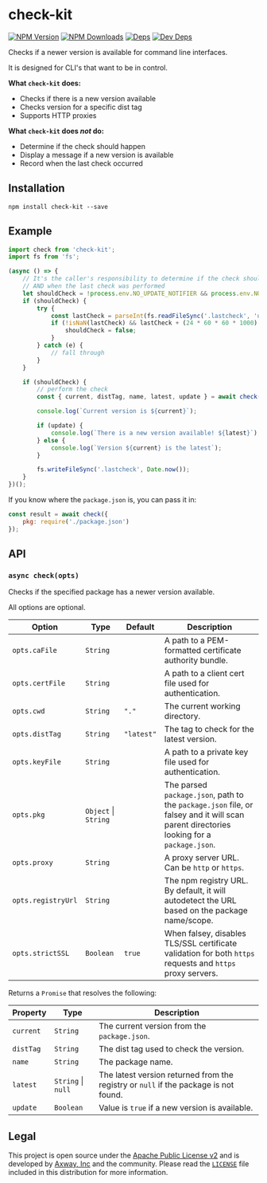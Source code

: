 # check-kit

[![NPM Version][npm-image]][npm-url]
[![NPM Downloads][downloads-image]][downloads-url]
[![Deps][david-image]][david-url]
[![Dev Deps][david-dev-image]][david-dev-url]

Checks if a newer version is available for command line interfaces.

It is designed for CLI's that want to be in control.

**What `check-kit` does:**

 * Checks if there is a new version available
 * Checks version for a specific dist tag
 * Supports HTTP proxies

**What `check-kit` does _not_ do:**

 * Determine if the check should happen
 * Display a message if a new version is available
 * Record when the last check occurred

## Installation

    npm install check-kit --save

## Example

```js
import check from 'check-kit';
import fs from 'fs';

(async () => {
    // It's the caller's responsibility to determine if the check should be performed
    // AND when the last check was performed
    let shouldCheck = !process.env.NO_UPDATE_NOTIFIER && process.env.NODE_ENV !== 'test';
    if (shouldCheck) {
        try {
            const lastCheck = parseInt(fs.readFileSync('.lastcheck', 'utf8'));
            if (!isNaN(lastCheck) && lastCheck + (24 * 60 * 60 * 1000) < Date.now()) {
                shouldCheck = false;
            }
        } catch (e) {
            // fall through
        }
    }

    if (shouldCheck) {
        // perform the check
        const { current, distTag, name, latest, update } = await check();

        console.log(`Current version is ${current}`);

        if (update) {
            console.log(`There is a new version available! ${latest}`);
        } else {
            console.log(`Version ${current} is the latest`);
        }

        fs.writeFileSync('.lastcheck', Date.now());
    }
})();
```

If you know where the `package.json` is, you can pass it in:

```js
const result = await check({
    pkg: require('./package.json')
});
```

## API

### `async check(opts)`

Checks if the specified package has a newer version available.

All options are optional.

| Option             | Type                 | Default    | Description                                             |
| ------------------ | -------------------- | ---------- | ------------------------------------------------------- |
| `opts.caFile`      | `String`             |            | A path to a PEM-formatted certificate authority bundle. |
| `opts.certFile`    | `String`             |            | A path to a client cert file used for authentication.   |
| `opts.cwd`         | `String`             | `"."`      | The current working directory.                          |
| `opts.distTag`     | `String`             | `"latest"` | The tag to check for the latest version.                |
| `opts.keyFile`     | `String`             |            | A path to a private key file used for authentication.   |
| `opts.pkg`         | `Object` \| `String` |            | The parsed `package.json`, path to the `package.json` file, or falsey and it will scan parent directories looking for a `package.json`. |
| `opts.proxy`       | `String`             |            | A proxy server URL. Can be `http` or `https`.           |
| `opts.registryUrl` | `String`             |            | The npm registry URL. By default, it will autodetect the URL based on the package name/scope. |
| `opts.strictSSL`   | `Boolean`            | `true`     | When falsey, disables TLS/SSL certificate validation for both `https` requests and `https` proxy servers. |

Returns a `Promise` that resolves the following:

| Property  | Type               | Description                                    |
| --------- | ------------------ | ---------------------------------------------- |
| `current` | `String`           | The current version from the `package.json`.   |
| `distTag` | `String`           | The dist tag used to check the version.        |
| `name`    | `String`           | The package name.                              |
| `latest`  | `String` \| `null` | The latest version returned from the registry or `null` if the package is not found. |
| `update`  | `Boolean`          | Value is `true` if a new version is available. |

## Legal

This project is open source under the [Apache Public License v2][1] and is developed by
[Axway, Inc](http://www.axway.com/) and the community. Please read the [`LICENSE`][1] file included
in this distribution for more information.

[1]: https://github.com/appcelerator/check-kit/blob/master/LICENSE
[npm-image]: https://img.shields.io/npm/v/check-kit.svg
[npm-url]: https://npmjs.org/package/check-kit
[downloads-image]: https://img.shields.io/npm/dm/check-kit.svg
[downloads-url]: https://npmjs.org/package/check-kit
[david-image]: https://img.shields.io/david/appcelerator/check-kit.svg
[david-url]: https://david-dm.org/appcelerator/check-kit
[david-dev-image]: https://img.shields.io/david/dev/appcelerator/check-kit.svg
[david-dev-url]: https://david-dm.org/appcelerator/check-kit#info=devDependencies
[hook-emitter]: https://www.npmjs.com/package/hook-emitter
